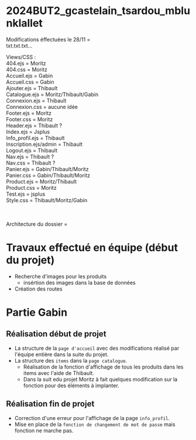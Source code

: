 # 2024BUT2_gcastelain_tsardou_mblunklallet

Modifications éffectuées le 28/11 = <br>
txt.txt.txt... 

Views/CSS : <br>
404.ejs = Moritz<br>
404.css = Moritz<br>
Accueil.ejs = Gabin <br>
Accueil.css = Gabin <br>
Ajouter.ejs = Thibault<br>
Catalogue.ejs = Moritz/Thibault/Gabin<br>
Connexion.ejs = Thibault<br>
Connexion.css = aucune idée<br>
Footer.ejs = Moritz<br>
Footer.css = Moritz<br>
Header.ejs = Thibault ? <br>
Index.ejs = Jsplus <br>
Info_profil.ejs = Thibault<br>
Inscription.ejs/admin = Thibault<br>
Logout.ejs = Thibault <br>
Nav.ejs = Thibault ?<br>
Nav.css = Thibault ?<br>
Panier.ejs = Gabin/Thibault/Moritz<br>
Panier.css = Gabin/Thibault/Moritz<br>
Product.ejs = Moritz/Thibault<br>
Product.css = Moritz<br>
Test.ejs = jsplus <br>
Style.css = Thibault/Moritz/Gabin<br><br><br>

Architecture du dossier = 



# Travaux effectué en équipe (début du projet)
- Recherche d'images pour les produits 
    - insértion des images dans la base de données
- Création des routes

# Partie Gabin

## Réalisation début de projet
- La structure de la `page d'accueil` avec des modifications réalisé par l'équipe entière dans la suite du projet.
- La structure des `items` dans la `page catalogue`.
    - Réalisation de la fonction d'affichage de tous les produits dans les items avec l'aide de Thibault.
    - Dans la suit edu projet Moritz à fait quelques modification sur la fonction pour des éléments à implanter.

## Réalisation fin de projet
- Correction d'une erreur pour l'affichage de la page `info_profil`.
- Mise en place de la `fonction de changement de mot de passe` mais fonction ne marche pas.

